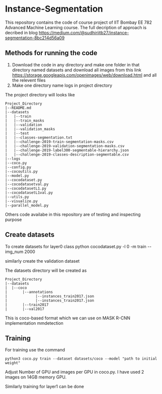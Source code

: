 # Instance-Segmentation

This repository contains the code of course project of IIT Bombay EE 782 Advanced Machine Learning course.
The full decription of approach is decribed in blog https://medium.com/@sudhiriitb27/instance-segmentation-8bc214d56a09

## Methods for running the code
1. Download the code in any directory and make one folder in that directory named datasets and download all images from this link https://storage.googleapis.com/openimages/web/download.html and all the relevent files
2. Make one directory name logs in project directory

The project directory will looks like
```
Project_Directory
|--README.md
|--datasets
|   |--train
|   |--train_masks
|   |--validation
|   |--validation_masks
|   |--test
|   |--classes-segmentation.txt
|   |--challenge-2019-train-segmentation-masks.csv
|   |--challenge-2019-validation-segmentation-masks.csv
|   |--challenge-2019-label300-segmentable-hierarchy.json
|   |--challenge-2019-classes-description-segmentable.csv
|--logs
|--coco.py
|--config.py
|--cocoutils.py
|--model.py
|--cocodataset.py
|--cocodatasetval.py
|--cocodatasetL1.py
|--cocodatasetL1val.py
|--utils.py
|--visualize.py
|--parallel_model.py
```
Others code availabe in this repository are of testing and inspecting purpose

## Create datasets
To create datasets for layer0 class
python cocodataset.py -l 0 -m train --img_num 2000

similarly create the validation dataset

The datasets directory will be created as
```
Project_Directory
|--datasets
|  |--coco
|       |--annotations
|             |--instances_train2017.json
|             |--instances_train2017.json
|       |--train2017
|       |--val2017
```
This is coco-based format which we can use on MASK R-CNN implementation mmdetection
## Training
For training use the command
```
python3 coco.py train --dataset datasets/coco --model "path to initial weight"
```
Adjust Number of GPU and images per GPU in coco.py. I have used 2 images on 14GB memory GPU.

Similarly training for layer1 can be done
